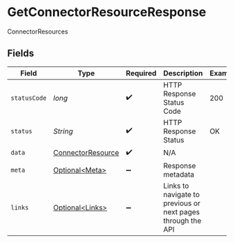 # GetConnectorResourceResponse

ConnectorResources


## Fields

| Field                                                             | Type                                                              | Required                                                          | Description                                                       | Example                                                           |
| ----------------------------------------------------------------- | ----------------------------------------------------------------- | ----------------------------------------------------------------- | ----------------------------------------------------------------- | ----------------------------------------------------------------- |
| `statusCode`                                                      | *long*                                                            | :heavy_check_mark:                                                | HTTP Response Status Code                                         | 200                                                               |
| `status`                                                          | *String*                                                          | :heavy_check_mark:                                                | HTTP Response Status                                              | OK                                                                |
| `data`                                                            | [ConnectorResource](../../models/components/ConnectorResource.md) | :heavy_check_mark:                                                | N/A                                                               |                                                                   |
| `meta`                                                            | [Optional\<Meta>](../../models/components/Meta.md)                | :heavy_minus_sign:                                                | Response metadata                                                 |                                                                   |
| `links`                                                           | [Optional\<Links>](../../models/components/Links.md)              | :heavy_minus_sign:                                                | Links to navigate to previous or next pages through the API       |                                                                   |